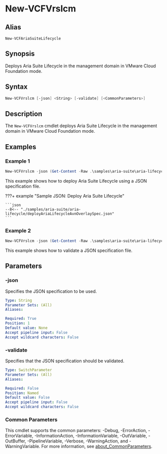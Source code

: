 # New-VCFVrslcm

## Alias

`New-VCFAriaSuiteLifecycle`

## Synopsis

Deploys Aria Suite Lifecycle in the management domain in VMware Cloud Foundation mode.

## Syntax

```powershell
New-VCFVrslcm [-json] <String> [-validate] [<CommonParameters>]
```

## Description

The `New-VCFVrslcm` cmdlet deploys Aria Suite Lifecycle in the management domain in VMware Cloud Foundation mode.

## Examples

### Example 1

```powershell
New-VCFVrslcm -json (Get-Content -Raw .\samples\aria-suite\aria-lifecycle\deployAriaLifecycleAvnOverlaySpec.json)
```

This example shows how to deploy Aria Suite Lifecycle using a JSON specification file.

???+ example "Sample JSON: Deploy Aria Suite Lifecycle"

    ```json
    --8<-- "./samples/aria-suite/aria-lifecycle/deployAriaLifecycleAvnOverlaySpec.json"
    ```

### Example 2

```powershell
New-VCFVrslcm -json (Get-Content -Raw .\samples\aria-suite\aria-lifecycle\deployAriaLifecycleAvnOverlaySpec.json) -validate
```

This example shows how to validate a JSON specification file.

## Parameters

### -json

Specifies the JSON specification to be used.

```yaml
Type: String
Parameter Sets: (All)
Aliases:

Required: True
Position: 1
Default value: None
Accept pipeline input: False
Accept wildcard characters: False
```

### -validate

Specifies that the JSON specification should be validated.

```yaml
Type: SwitchParameter
Parameter Sets: (All)
Aliases:

Required: False
Position: Named
Default value: False
Accept pipeline input: False
Accept wildcard characters: False
```

### Common Parameters

This cmdlet supports the common parameters: -Debug, -ErrorAction, -ErrorVariable, -InformationAction, -InformationVariable, -OutVariable, -OutBuffer, -PipelineVariable, -Verbose, -WarningAction, and -WarningVariable. For more information, see [about_CommonParameters](http://go.microsoft.com/fwlink/?LinkID=113216).
